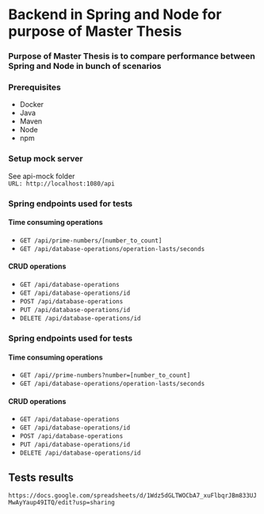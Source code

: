 # Backend in Spring and Node for purpose of Master Thesis
### Purpose of Master Thesis is to compare performance between Spring and Node in bunch of scenarios

### Prerequisites
- Docker
- Java
- Maven
- Node
- npm

### Setup mock server
See api-mock folder<br>
`URL: http://localhost:1080/api`

### Spring endpoints used for tests
#### Time consuming operations
- `GET /api/prime-numbers/[number_to_count]`
- `GET /api/database-operations/operation-lasts/seconds`
#### CRUD operations
- `GET /api/database-operations`
- `GET /api/database-operations/id`
- `POST /api/database-operations`
- `PUT /api/database-operations/id`
- `DELETE /api/database-operations/id`

### Spring endpoints used for tests
#### Time consuming operations
- `GET /api//prime-numbers?number=[number_to_count]`
- `GET /api/database-operations/operation-lasts/seconds`
#### CRUD operations
- `GET /api/database-operations`
- `GET /api/database-operations/id`
- `POST /api/database-operations`
- `PUT /api/database-operations/id`
- `DELETE /api/database-operations/id`

## Tests results 
`https://docs.google.com/spreadsheets/d/1Wdz5dGLTWOCbA7_xuFlbqrJBm833UJMwAyYaup49ITQ/edit?usp=sharing`
